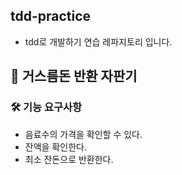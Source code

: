 ## tdd-practice
- tdd로 개발하기 연습 레파지토리 입니다.

## 🧃 거스름돈 반환 자판기
### 🛠 기능 요구사항
- 음료수의 가격을 확인할 수 있다.
- 잔액을 확인한다.
- 최소 잔돈으로 반환한다.
